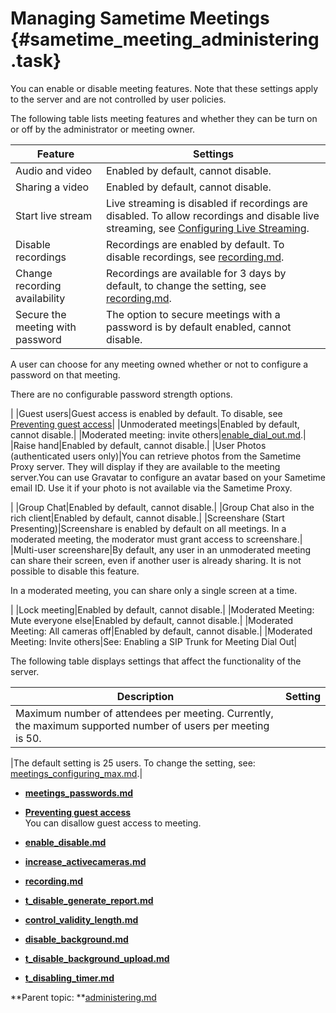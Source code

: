 # Managing Sametime Meetings {#sametime_meeting_administering .task}

You can enable or disable meeting features. Note that these settings apply to the server and are not controlled by user policies.

The following table lists meeting features and whether they can be turn on or off by the administrator or meeting owner.

|Feature|Settings|
|-------|--------|
|Audio and video|Enabled by default, cannot disable.|
|Sharing a video|Enabled by default, cannot disable.|
|Start live stream|Live streaming is disabled if recordings are disabled. To allow recordings and disable live streaming, see [Configuring Live Streaming](enable_disable.md).|
|Disable recordings|Recordings are enabled by default. To disable recordings, see [recording.md](recording.md).|
|Change recording availability|Recordings are available for 3 days by default, to change the setting, see [recording.md](recording.md).|
|Secure the meeting with password|The option to secure meetings with a password is by default enabled, cannot disable.

 A user can choose for any meeting owned whether or not to configure a password on that meeting.

 There are no configurable password strength options.

|
|Guest users|Guest access is enabled by default. To disable, see [Preventing guest access](disable_guest_access.md)|
|Unmoderated meetings|Enabled by default, cannot disable.|
|Moderated meeting: invite others|[enable\_dial\_out.md](enable_dial_out.md).|
|Raise hand|Enabled by default, cannot disable.|
|User Photos \(authenticated users only\)|You can retrieve photos from the Sametime Proxy server. They will display if they are available to the meeting server.You can use Gravatar to configure an avatar based on your Sametime email ID. Use it if your photo is not available via the Sametime Proxy.

|
|Group Chat|Enabled by default, cannot disable.|
|Group Chat also in the rich client|Enabled by default, cannot disable.|
|Screenshare \(Start Presenting\)|Screenshare is enabled by default on all meetings. In a moderated meeting, the moderator must grant access to screenshare.|
|Multi-user screenshare|By default, any user in an unmoderated meeting can share their screen, even if another user is already sharing. It is not possible to disable this feature.

 In a moderated meeting, you can share only a single screen at a time.

|
|Lock meeting|Enabled by default, cannot disable.|
|Moderated Meeting: Mute everyone else|Enabled by default, cannot disable.|
|Moderated Meeting: All cameras off|Enabled by default, cannot disable.|
|Moderated Meeting: Invite others|See: Enabling a SIP Trunk for Meeting Dial Out|

The following table displays settings that affect the functionality of the server.

|Description|Setting|
|-----------|-------|
|Maximum number of attendees per meeting. Currently, the maximum supported number of users per meeting is 50.

|The default setting is 25 users. To change the setting, see: [meetings\_configuring\_max.md](meetings_configuring_max.md).|

-   **[meetings\_passwords.md](meetings_passwords.md)**  

-   **[Preventing guest access](disable_guest_access.md)**  
You can disallow guest access to meeting.
-   **[enable\_disable.md](enable_disable.md)**  

-   **[increase\_activecameras.md](increase_activecameras.md)**  

-   **[recording.md](recording.md)**  

-   **[t\_disable\_generate\_report.md](t_disable_generate_report.md)**  

-   **[control\_validity\_length.md](control_validity_length.md)**  

-   **[disable\_background.md](disable_background.md)**  

-   **[t\_disable\_background\_upload.md](t_disable_background_upload.md)**  

-   **[t\_disabling\_timer.md](t_disabling_timer.md)**  


**Parent topic: **[administering.md](administering.md)

